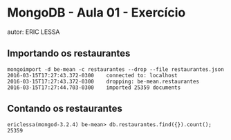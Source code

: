 # MongoDB - Aula 01 - Exercício
autor: ERIC LESSA

## Importando os restaurantes

```
mongoimport -d be-mean -c restaurantes --drop --file restaurantes.json
2016-03-15T17:27:43.372-0300	connected to: localhost
2016-03-15T17:27:43.372-0300	dropping: be-mean.restaurantes
2016-03-15T17:27:44.703-0300	imported 25359 documents

```

## Contando os restaurantes

```
ericlessa(mongod-3.2.4) be-mean> db.restaurantes.find({}).count();
25359

```
